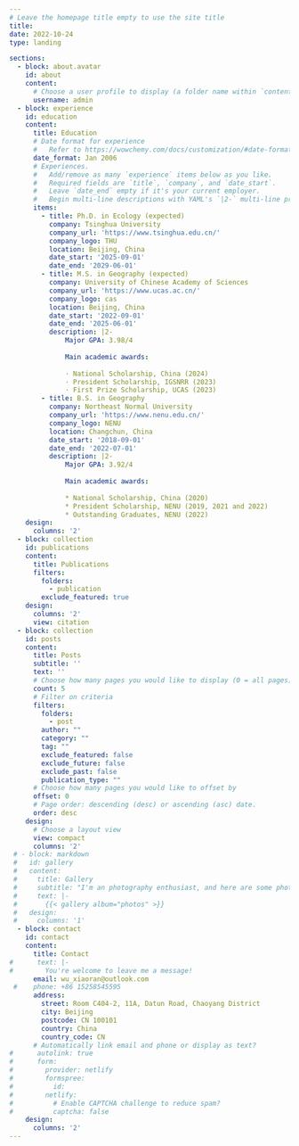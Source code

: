 ```yaml
---
# Leave the homepage title empty to use the site title
title:
date: 2022-10-24
type: landing

sections:
  - block: about.avatar
    id: about
    content:
      # Choose a user profile to display (a folder name within `content/authors/`)
      username: admin
  - block: experience
    id: education
    content:
      title: Education
      # Date format for experience
      #   Refer to https://wowchemy.com/docs/customization/#date-format
      date_format: Jan 2006
      # Experiences.
      #   Add/remove as many `experience` items below as you like.
      #   Required fields are `title`, `company`, and `date_start`.
      #   Leave `date_end` empty if it's your current employer.
      #   Begin multi-line descriptions with YAML's `|2-` multi-line prefix.
      items:
        - title: Ph.D. in Ecology (expected)
          company: Tsinghua University
          company_url: 'https://www.tsinghua.edu.cn/'
          company_logo: THU
          location: Beijing, China
          date_start: '2025-09-01'
          date_end: '2029-06-01'
        - title: M.S. in Geography (expected)
          company: University of Chinese Academy of Sciences
          company_url: 'https://www.ucas.ac.cn/'
          company_logo: cas
          location: Beijing, China
          date_start: '2022-09-01'
          date_end: '2025-06-01'
          description: |2-
              Major GPA: 3.98/4
    
              Main academic awards:
    
              · National Scholarship, China (2024)
              · President Scholarship, IGSNRR (2023)
              · First Prize Scholarship, UCAS (2023)
        - title: B.S. in Geography
          company: Northeast Normal University
          company_url: 'https://www.nenu.edu.cn/'
          company_logo: NENU
          location: Changchun, China
          date_start: '2018-09-01'
          date_end: '2022-07-01'
          description: |2-
              Major GPA: 3.92/4
    
              Main academic awards:
    
              * National Scholarship, China (2020)
              * President Scholarship, NENU (2019, 2021 and 2022)
              * Outstanding Graduates, NENU (2022)
    design:
      columns: '2'
  - block: collection
    id: publications
    content:
      title: Publications
      filters:
        folders:
          - publication
        exclude_featured: true
    design:
      columns: '2'
      view: citation
  - block: collection
    id: posts
    content:
      title: Posts
      subtitle: ''
      text: ''
      # Choose how many pages you would like to display (0 = all pages)
      count: 5
      # Filter on criteria
      filters:
        folders:
          - post
        author: ""
        category: ""
        tag: ""
        exclude_featured: false
        exclude_future: false
        exclude_past: false
        publication_type: ""
      # Choose how many pages you would like to offset by
      offset: 0
      # Page order: descending (desc) or ascending (asc) date.
      order: desc
    design:
      # Choose a layout view
      view: compact
      columns: '2'
 # - block: markdown
 #   id: gallery
 #   content:
 #     title: Gallery
 #     subtitle: "I'm an photography enthusiast, and here are some photos I took on my trip. I hope you like them too!️️️️ ❤️❤️❤️"
 #     text: |-
 #       {{< gallery album="photos" >}}
 #   design:
 #     columns: '1'
  - block: contact
    id: contact
    content:
      title: Contact
#      text: |-
#        You're welcome to leave me a message!
      email: wu_xiaoran@outlook.com
 #    phone: +86 15258545595
      address:
        street: Room C404-2, 11A, Datun Road, Chaoyang District
        city: Beijing
        postcode: CN 100101
        country: China
        country_code: CN
      # Automatically link email and phone or display as text?
#      autolink: true
#      form:
#        provider: netlify
#        formspree:
#          id:
#        netlify:
#          # Enable CAPTCHA challenge to reduce spam?
#          captcha: false
    design:
      columns: '2'
---
```

